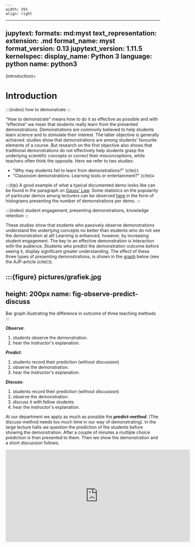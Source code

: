 
```{figure} /figures/busy.png
---
width: 35%
align: right
```
---
jupytext:
  formats: md:myst
  text_representation:
    extension: .md
    format_name: myst
    format_version: 0.13
    jupytext_version: 1.11.5
kernelspec:
  display_name: Python 3
  language: python
  name: python3
---

(introduction)=

# Introduction

:::{index} how to demonstrate
:::

"How to demonstrate" means how to do it as effective as possible and with “effective” we mean that students really learn from the presented demonstrations. Demonstrations are commonly believed to help students learn science and to stimulate their interest. The latter objective is generally achieved: studies show that demonstrations are among students’ favourite elements of a course. But research on the first objective also shows that traditional demonstrations do not effectively help students grasp the underlying scientific concepts or correct their misconceptions, while teachers often think the opposite. Here we refer to two studies:

* "Why may students fail to learn from demonstrations?" {cite}`3`
* "Classroom demonstrations: Learning tools or entertainment?" {cite}`4`

:::{tip}
A good example of what a typical documented demo looks like can be found in the paragraph on [Gauss' Law](5B20-01). Some statistics on the popularity of particular demos among lecturers can be observed [here](demo-statistics) in the form of histograms presenting the number of demonstrations per demo.
:::

:::{index} student engagement, presenting demonstrations, knowledge retention
:::

These studies show that students who passively observe demonstrations understand the underlying concepts no better than students who do not see the demonstration at all! Learning is enhanced, however, by increasing student engagement. The key to an effective demonstration is interaction with the audience. Students who predict the demonstration outcome before seeing it, display significant greater understanding. The effect of these three types of presenting demonstrations, is shown in the [graph](fig-observe-predict-discuss) below (see the AJP-article {cite}`3`).

:::{figure} pictures/grafiek.jpg
---
height: 200px
name: fig-observe-predict-discuss
---
Bar graph illustrating the difference in outcome of three teaching methods
:::

***Observe***:

1. students observe the demonstration.
2. hear the instructor's explanation.

***Predict***:

1. students record their prediction (without discussion)
2. observe the demonstration.
3. hear the instructor's explanation.

***Discuss***:

1. students record their prediction (without discussion)
2. observe the demonstration.
3. discuss it with fellow students
4. hear the instructor's explanation.

At our department we apply as much as possible the ***predict-method***. (The discuss-method needs too much time in our way of demonstrating). In the large lecture halls we question the prediction of the students before showing the demonstration. After a couple of minutes a multiple choice prediction is then presented to them. Then we show the demonstration and a short discussion follows.

<iframe
    width="600"
    height="300"
    src="https://www.youtube.com/embed/yJ2Qu7IOlDs?align=center"
    frameborder="0"
    allowfullscreen
></iframe>
